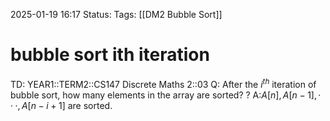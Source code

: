 2025-01-19 16:17
Status: 
Tags: [[DM2 Bubble Sort]]
# bubble sort ith iteration

TD: YEAR1::TERM2::CS147 Discrete Maths 2::03
Q: After the $i^{th}$ iteration of bubble sort, how many elements in the array are sorted?
?
A:$A[n], A[n − 1], · · · , A[n − i + 1]$ are sorted.
<!--ID: 1737303554077-->
